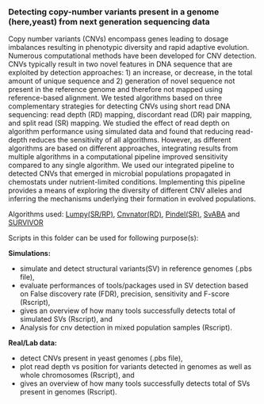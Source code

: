 ### Detecting copy-number variants present in a genome (here,yeast) from next generation sequencing data

Copy number variants (CNVs) encompass genes leading to dosage imbalances resulting in phenotypic diversity and rapid adaptive evolution. Numerous computational methods have been developed for CNV detection. CNVs typically result in two novel features in DNA sequence that are exploited by detection approaches: 1) an increase, or decrease, in the total amount of unique sequence and 2) generation of novel sequence not present in the reference genome and therefore not mapped using reference-based alignment. We tested algorithms based on three complementary strategies for detecting CNVs using short read DNA sequencing: read depth (RD) mapping, discordant read (DR) pair mapping, and split read (SR) mapping. We studied the effect of read depth on algorithm performance using simulated data and found that reducing read-depth reduces the sensitivity of all algorithms. However, as different algorithms are based on different approaches, integrating results from multiple algorithms in a computational pipeline improved sensitivity compared to any single algorithm. We used our integrated pipeline to detected CNVs that emerged in microbial populations propagated in chemostats under nutrient-limited conditions. Implementing this pipeline provides a means of exploring the diversity of different CNV alleles and inferring the mechanisms underlying their formation in evolved populations.

Algorithms used: [Lumpy(SR/RP)](https://genomebiology.biomedcentral.com/articles/10.1186/gb-2014-15-6-r84),
[Cnvnator(RD)](https://www.ncbi.nlm.nih.gov/pubmed/21324876),
[Pindel(SR)](https://academic.oup.com/bioinformatics/article/25/21/2865/2112044/Pindel-a-pattern-growth-approach-to-detect-break),
[SvABA](http://biorxiv.org/content/early/2017/02/01/105080) and 
[SURVIVOR](http://www.nature.com/articles/ncomms14061)

Scripts in this folder can be used for following purpose(s):

**Simulations:**
  + simulate and detect structural variants(SV) in reference genomes (.pbs file), 
  + evaluate performances of tools/packages used in SV detection based on False discovery rate (FDR), precision, sensitivity and F-score (Rscript),
  + gives an overview of how many tools successfully detects total of simulated SVs (Rscript), and
  + Analysis for cnv detection in mixed population samples (Rscript).
  
**Real/Lab data:**
  + detect CNVs present in yeast genomes (.pbs file),
  + plot read depth vs position for variants detected in genomes as well as whole chromosomes (Rscript), and
  + gives an overview of how many tools successfully detects total of SVs present in genomes (Rscript).
